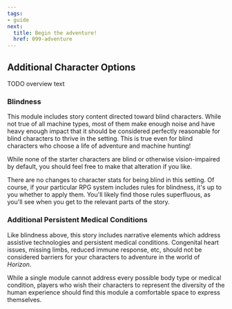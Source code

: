 ```yaml
---
tags:
- guide
next:
  title: Begin the adventure!
  href: 099-adventure
---
```


## Additional Character Options

TODO overview text

### Blindness

This module includes story content directed toward blind characters.
While not true of all machine types, most of them make enough noise and have heavy enough impact that it should be considered perfectly reasonable for blind characters to thrive in the setting.
This is true even for blind characters who choose a life of adventure and machine hunting!

While none of the starter characters are blind or otherwise vision-impaired by default, you should feel free to make that alteration if you like.

There are no changes to character stats for being blind in this setting.
Of course, if your particular RPG system includes rules for blindness, it's up to you whether to apply them.
You'll likely find those rules superfluous, as you'll see when you get to the relevant parts of the story.

### Additional Persistent Medical Conditions

Like blindness above, this story includes narrative elements which address assistive technologies and persistent medical conditions.
Congenital heart issues, missing limbs, reduced immune response, etc, should not be considered barriers for your characters to adventure in the world of _Horizon_.

While a single module cannot address every possible body type or medical condition, players who wish their characters to represent the diversity of the human experience should find this module a comfortable space to express themselves.
